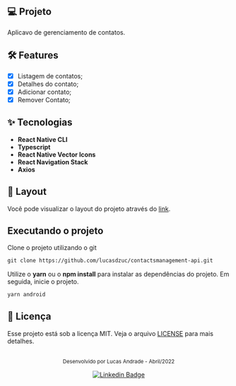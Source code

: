 ## 💻 Projeto
Aplicavo de gerenciamento de contatos.

## 🛠 Features

- [x] Listagem de contatos;
- [x] Detalhes do contato;
- [x] Adicionar contato;
- [x] Remover Contato;

## ✨ **Tecnologias**

-   **React Native CLI**
-   **Typescript**
-   **React Native Vector Icons**
-   **React Navigation Stack**
-   **Axios**

## 🔖 Layout

Você pode visualizar o layout do projeto através do [link](https://www.figma.com/file/MBNw6zVKLNs6Ltmdpa94ha/contact-management-mobile?node-id=0%3A1).

## Executando o projeto

Clone o projeto utilizando o git

```cl
git clone https://github.com/lucasdzuc/contactsmanagement-api.git
```


Utilize o **yarn** ou o **npm install** para instalar as dependências do projeto.
Em seguida, inicie o projeto.

```cl
yarn android
```

## 📄 Licença

Esse projeto está sob a licença MIT. Veja o arquivo [LICENSE](LICENSE.md) para mais detalhes.

<br />

<div align="center">
  <small>Desenvolvido por Lucas Andrade - Abril/2022</small>

  [![Linkedin Badge](https://img.shields.io/badge/-Lucas%20Andrade-9DB1B6?style=flat-square&logo=Linkedin&logoColor=white&link=https://www.linkedin.com/in/lucas-andrade-322634a8/)](https://www.linkedin.com/in/lucas-andrade-322634a8/)
</div>
